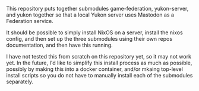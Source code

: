 This repository puts together submodules game-federation, yukon-server, and yukon
together so that a local Yukon server uses Mastodon as a Federation service.

It should be possible to simply install NixOS on a server, install the nixos config,
and then set up the three submodules using their own repos documentation, and then
have this running.

I have not tested this from scratch on this repository yet, so it may not work yet.
In the future, I'd like to simplify this install process as much as possible,
possibly by making this into a docker container, and/or mkaing top-level install
scripts so you do not have to manually install each of the submodules separately.
